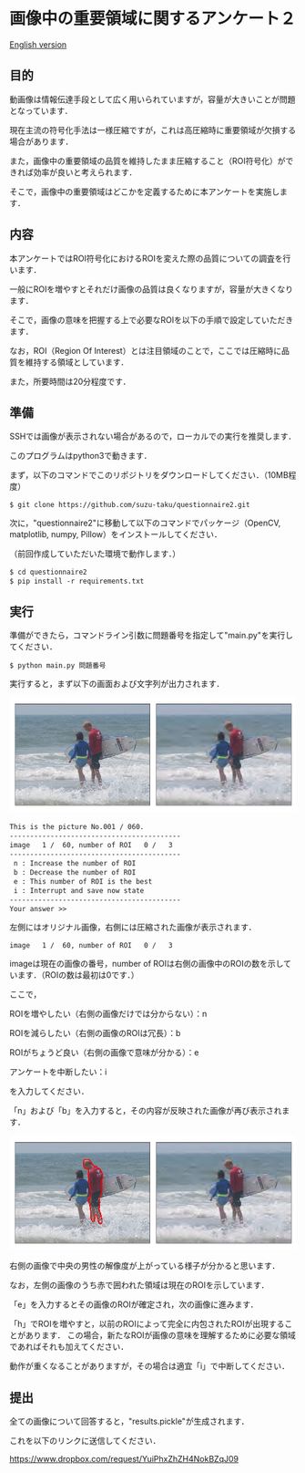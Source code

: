 # 画像中の重要領域に関するアンケート２

[English version](README_english.md)

## 目的

動画像は情報伝達手段として広く用いられていますが，容量が大きいことが問題となっています．

現在主流の符号化手法は一様圧縮ですが，これは高圧縮時に重要領域が欠損する場合があります．

また，画像中の重要領域の品質を維持したまま圧縮すること（ROI符号化）ができれば効率が良いと考えられます．

そこで，画像中の重要領域はどこかを定義するために本アンケートを実施します．

## 内容

本アンケートではROI符号化におけるROIを変えた際の品質についての調査を行います．

一般にROIを増やすとそれだけ画像の品質は良くなりますが，容量が大きくなります．

そこで，画像の意味を把握する上で必要なROIを以下の手順で設定していただきます．

なお，ROI（Region Of Interest）とは注目領域のことで，ここでは圧縮時に品質を維持する領域としています．

また，所要時間は20分程度です．

## 準備

SSHでは画像が表示されない場合があるので，ローカルでの実行を推奨します．

このプログラムはpython3で動きます．

まず，以下のコマンドでこのリポジトリをダウンロードしてください．（10MB程度）

```
$ git clone https://github.com/suzu-taku/questionnaire2.git
```

次に，"questionnaire2"に移動して以下のコマンドでパッケージ（OpenCV, matplotlib, numpy, Pillow）をインストールしてください．

（前回作成していただいた環境で動作します．）

```
$ cd questionnaire2
$ pip install -r requirements.txt
```

## 実行

準備ができたら，コマンドライン引数に問題番号を指定して"main.py"を実行してください．

```
$ python main.py 問題番号
```

実行すると，まず以下の画面および文字列が出力されます．

![](demo/demo_image_1.jpg)

```
This is the picture No.001 / 060.
------------------------------------------
image   1 /  60, number of ROI   0 /   3
------------------------------------------
 n : Increase the number of ROI
 b : Decrease the number of ROI
 e : This number of ROI is the best
 i : Interrupt and save now state
------------------------------------------
Your answer >>
```

左側にはオリジナル画像，右側には圧縮された画像が表示されます．

```
image   1 /  60, number of ROI   0 /   3
```

imageは現在の画像の番号，number of ROIは右側の画像中のROIの数を示しています．（ROIの数は最初は0です．）

ここで，

ROIを増やしたい（右側の画像だけでは分からない）：n

ROIを減らしたい（右側の画像のROIは冗長）：b

ROIがちょうど良い（右側の画像で意味が分かる）：e

アンケートを中断したい：i

を入力してください．

「n」および「b」を入力すると，その内容が反映された画像が再び表示されます．

![](demo/demo_image_2.jpg)

右側の画像で中央の男性の解像度が上がっている様子が分かると思います．

なお，左側の画像のうち赤で囲われた領域は現在のROIを示しています．

「e」を入力するとその画像のROIが確定され，次の画像に進みます．

「h」でROIを増やすと，以前のROIによって完全に内包されたROIが出現することがあります．
この場合，新たなROIが画像の意味を理解するために必要な領域であればそれも加えてください．

動作が重くなることがありますが，その場合は適宜「i」で中断してください．

## 提出

全ての画像について回答すると，"results.pickle"が生成されます．

これを以下のリンクに送信してください．

https://www.dropbox.com/request/YuiPhxZhZH4NokBZqJ09
